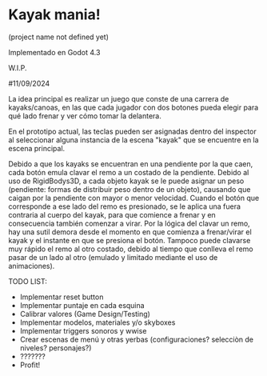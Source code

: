 # Kayak mania!
(project name not defined yet)


Implementado en Godot 4.3

W.I.P.

#11/09/2024

La idea principal es realizar un juego que conste de una carrera de kayaks/canoas, en las que cada jugador con dos botones pueda elegir para qué lado frenar y ver cómo tomar la delantera.

En el prototipo actual, las teclas pueden ser asignadas dentro del inspector al seleccionar alguna instancia de la escena "kayak" que se encuentre en la escena principal.

Debido a que los kayaks se encuentran en una pendiente por la que caen, cada botón emula clavar el remo a un costado de la pendiente. Debido al uso de RigidBodys3D, a cada objeto kayak se le puede asignar un peso (pendiente: formas de distribuir peso dentro de un objeto), causando que caigan por la pendiente con mayor o menor velocidad. Cuando el botón que corresponde a ese lado del remo es presionado, se le aplica una fuera contraria al cuerpo del kayak, para que comience a frenar y en consecuencia también comenzar a virar. Por la lógica del clavar un remo, hay una sutil demora desde el momento en que comienza a frenar/virar el kayak y el instante en que se presiona el botón. Tampoco puede clavarse muy rápido el remo al otro costado, debido al tiempo que conlleva el remo pasar de un lado al otro (emulado y limitado mediante el uso de animaciones). 

TODO LIST:
* Implementar reset button
* Implementar puntaje en cada esquina
* Calibrar valores (Game Design/Testing)
* Implementar modelos, materiales y/o skyboxes
* Implementar triggers sonoros y wwise
* Crear escenas de menú y otras yerbas (configuraciones? selecciòn de niveles? personajes?)
* ???????
* Profit!
